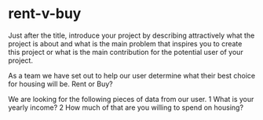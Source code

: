# rent-v-buy

Just after the title, introduce your project by describing attractively what the project is about and what is the main problem that inspires you to create this project or what is the main contribution for the potential user of your project.

As a team we have set out to help our user determine what their best choice for housing will be. Rent or Buy?

We are looking for the following pieces of data from our user.
1 What is your yearly income?
2 How much of that are you willing to spend on housing?
